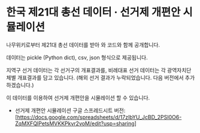 # 한국 제21대 총선 데이터 · 선거제 개편안 시뮬레이션

나무위키로부터 제21대 총선 데이터를 받아 와 코드와 함께 공개합니다.

데이터는 pickle (Python dict), csv, json 형식으로 제공됩니다.

지역구 선거 데이터는 각 선거구의 개표결과를, 비례대표 선거 데이터는 각 광역자치단체별 개표결과를 담고 있습니다. (해외 선거 결과가 누락되었습니다. 다음 버전에서 추가하겠습니다.)

이 데이터를 이용하여 선거제 개편안을 시뮬레이션 할 수 있습니다.

- 선거제 개편안 시뮬레이션 구글 스프레드시트 버전: [https://docs.google.com/spreadsheets/d/17zIbYU_JcBD_2PSI0O6-ZqMXFQIPetsMVKKPkvr2voM/edit?usp=sharing]